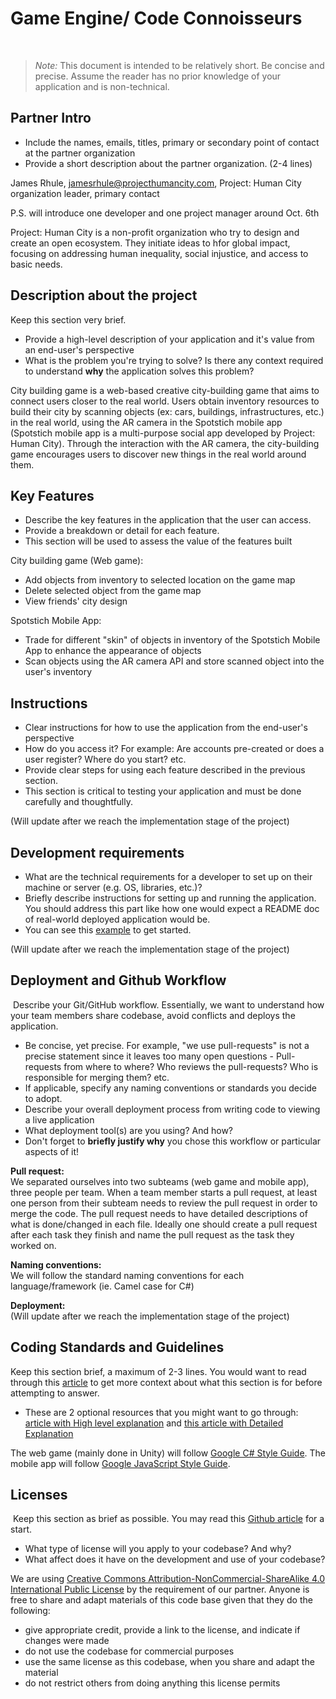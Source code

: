 # Game Engine/ Code Connoisseurs
​
> _Note:_ This document is intended to be relatively short. Be concise and precise. Assume the reader has no prior knowledge of your application and is non-technical. 
​
## Partner Intro
 * Include the names, emails, titles, primary or secondary point of contact at the partner organization
 * Provide a short description about the partner organization. (2-4 lines)
 
 James Rhule, jamesrhule@projecthumancity.com, Project: Human City organization leader, primary contact
 
 P.S. will introduce one developer and one project manager around Oct. 6th

 Project: Human City is a non-profit organization who try to design and create an open ecosystem. They initiate ideas to hfor global impact, focusing on addressing human inequality, social injustice, and access to basic needs. 

## Description about the project
Keep this section very brief.
 * Provide a high-level description of your application and it's value from an end-user's perspective
 * What is the problem you're trying to solve? Is there any context required to understand **why** the application solves this problem?

City building game is a web-based creative city-building game that aims to connect users closer to the real world. Users obtain inventory resources to build their city by scanning objects (ex: cars, buildings, infrastructures, etc.) in the real world, using the AR camera in the Spotstich mobile app (Spotstich mobile app is a multi-purpose social app developed by Project: Human City). Through the interaction with the AR camera, the city-building game encourages users to discover new things in the real world around them.
​
## Key Features
 * Describe the key features in the application that the user can access.
 * Provide a breakdown or detail for each feature.
 * This section will be used to assess the value of the features built

City building game (Web game):
 * Add objects from inventory to selected location on the game map
 * Delete selected object from the game map
 * View friends' city design

Spotstich Mobile App:
 * Trade for different "skin" of objects in inventory of the Spotstich Mobile App to enhance the appearance of objects
 * Scan objects using the AR camera API and store scanned object into the user's inventory
​
## Instructions
 * Clear instructions for how to use the application from the end-user's perspective
 * How do you access it? For example: Are accounts pre-created or does a user register? Where do you start? etc. 
 * Provide clear steps for using each feature described in the previous section.
 * This section is critical to testing your application and must be done carefully and thoughtfully.

(Will update after we reach the implementation stage of the project)
 
 ## Development requirements
 * What are the technical requirements for a developer to set up on their machine or server (e.g. OS, libraries, etc.)?
 * Briefly describe instructions for setting up and running the application. You should address this part like how one would expect a README doc of real-world deployed application would be.
 * You can see this [example](https://github.com/alichtman/shallow-backup#readme) to get started.

(Will update after we reach the implementation stage of the project)
 
 ## Deployment and Github Workflow
​
Describe your Git/GitHub workflow. Essentially, we want to understand how your team members share codebase, avoid conflicts and deploys the application.
​
 * Be concise, yet precise. For example, "we use pull-requests" is not a precise statement since it leaves too many open questions - Pull-requests from where to where? Who reviews the pull-requests? Who is responsible for merging them? etc.  
 * If applicable, specify any naming conventions or standards you decide to adopt.
 * Describe your overall deployment process from writing code to viewing a live application
 * What deployment tool(s) are you using? And how?
 * Don't forget to **briefly justify why** you chose this workflow or particular aspects of it!

**Pull request:**  
We separated ourselves into two subteams (web game and mobile app), three people per team. When a team member starts a pull request, at least one person from their subteam needs to review the pull request in order to merge the code. The pull request needs to have detailed descriptions of what is done/changed in each file. Ideally one should create a pull request after each task they finish and name the pull request as the task they worked on.   

**Naming conventions:**  
We will follow the standard naming conventions for each language/framework (ie. Camel case for C#)  

**Deployment:**  
(Will update after we reach the implementation stage of the project)  

 ## Coding Standards and Guidelines
 Keep this section brief, a maximum of 2-3 lines. You would want to read through this [article](https://www.geeksforgeeks.org/coding-standards-and-guidelines/) to get more context about what this section is for before attempting to answer.
  * These are 2 optional resources that you might want to go through: [article with High level explanation](https://blog.codacy.com/coding-standards-what-are-they-and-why-do-you-need-them/) and [this article with Detailed Explanation](https://google.github.io/styleguide/)

The web game (mainly done in Unity) will follow [Google C# Style Guide](https://google.github.io/styleguide/csharp-style.html). The mobile app will follow ​[Google JavaScript Style Guide](https://google.github.io/styleguide/jsguide.html).

 ## Licenses 
​
 Keep this section as brief as possible. You may read this [Github article](https://help.github.com/en/github/creating-cloning-and-archiving-repositories/licensing-a-repository) for a start.
​
 * What type of license will you apply to your codebase? And why?
 * What affect does it have on the development and use of your codebase?

We are using [Creative Commons Attribution-NonCommercial-ShareAlike 4.0 International Public License](https://creativecommons.org/licenses/by-nc-sa/4.0/legalcode.en) by the requirement of our partner. Anyone is free to share and adapt materials of this code base given that they do the following:  
 * give appropriate credit, provide a link to the license, and indicate if changes were made
 * do not use the codebase for commercial purposes
 * use the same license as this codebase, when you share and adapt the material
 * do not restrict others from doing anything this license permits
